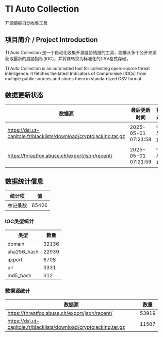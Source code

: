 # TI Auto Collection

 开源情报自动收集工具

## 项目简介 / Project Introduction

TI Auto Collection 是一个自动化收集开源威胁情报的工具，能够从多个公开来源获取最新的威胁指标(IOC)，并将其转换为标准化的CSV格式存储。

TI Auto Collection is an automated tool for collecting open-source threat intelligence. It fetches the latest Indicators of Compromise (IOCs) from multiple public sources and stores them in standardized CSV format.

## 数据更新状态

| 数据源 | 最后更新时间 | 状态 |
|--------|------------|------|
| https://dsi.ut-capitole.fr/blacklists/download/cryptojacking.tar.gz | 2025-05-01 07:21:58 | ✅ 成功 |
| https://threatfox.abuse.ch/export/json/recent/ | 2025-05-01 07:21:59 | ✅ 成功 |




































## 数据统计信息

| 统计项 | 值 |
|--------|----|
| 总记录数 | 65426 |

### IOC类型统计

| 类型 | 数量 |
|------|------|
| domain | 32136 |
| sha256_hash | 22939 |
| ip:port | 6708 |
| url | 3331 |
| md5_hash | 312 |

### 数据源统计

| 数据源 | 数量 |
|--------|------|
| https://threatfox.abuse.ch/export/json/recent/ | 53919 |
| https://dsi.ut-capitole.fr/blacklists/download/cryptojacking.tar.gz | 11507 |
